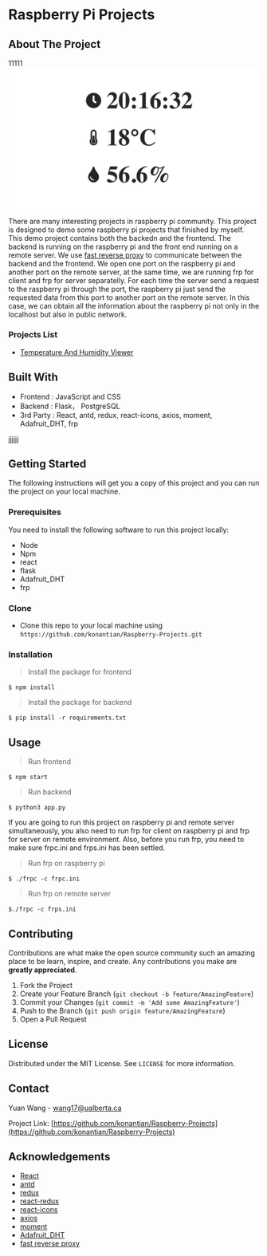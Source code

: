 # Raspberry Pi Projects

## About The Project
11111
![preview_img](./preview.png)

There are many interesting projects in raspberry pi community. This project is designed to demo some raspberry pi projects that finished by myself. This demo project contains both the backedn and the frontend. The backend is running on the raspberry pi and the front end running on a remote server. We use [fast reverse proxy](https://github.com/fatedier/frp) to communicate between the backend and the frontend. We open one port on the raspberry pi and another port on the remote server, at the same time, we are running frp for client and frp for server separatelly. For each time the server send a request to the raspberry pi through the port, the raspberry pi just send the requested data from this port to another port on the remote server. In this case, we can obtain all the information about the raspberry pi not only in the localhost but also in public network.

### Projects List
* [Temperature And Humidity Viewer](./projects/Temperature-Humidity-Viewer/README.md)

## Built With
- Frontend : JavaScript and CSS
- Backend : Flask， PostgreSQL
- 3rd Party : React, antd, redux, react-icons, axios, moment, Adafruit_DHT, frp

jjjjjj
## Getting Started
The following instructions will get you a copy of this project and you can run the project on your local machine.

### Prerequisites
You need to install the following software to run this project locally:
* Node
* Npm
* react
* flask
* Adafruit_DHT
* frp

### Clone

* Clone this repo to your local machine using `https://github.com/konantian/Raspberry-Projects.git`

### Installation
> Install the package for frontend 

```shell
$ npm install 
```

> Install the package for backend 

```shell
$ pip install -r requirements.txt
```

## Usage
> Run frontend

```shell
$ npm start
```
> Run backend 

```shell
$ python3 app.py
```

If you are going to run this project on raspberry pi and remote server simultaneously, you also need to run frp for client on raspberry pi and frp for server on remote environment. Also, before you run frp, you need to make sure frpc.ini and frps.ini has been settled.

> Run frp on raspberry pi
```shell
$ ./frpc -c frpc.ini
```

> Run frp on remote server
```shell
$./frpc -c frps.ini
```
## Contributing

Contributions are what make the open source community such an amazing place to be learn, inspire, and create. Any contributions you make are **greatly appreciated**.

1. Fork the Project
2. Create your Feature Branch (`git checkout -b feature/AmazingFeature`)
3. Commit your Changes (`git commit -m 'Add some AmazingFeature'`)
4. Push to the Branch (`git push origin feature/AmazingFeature`)
5. Open a Pull Request

## License

Distributed under the MIT License. See `LICENSE` for more information.

## Contact

Yuan Wang - wang17@ualberta.ca

Project Link: [https://github.com/konantian/Raspberry-Projects](https://github.com/konantian/Raspberry-Projects)

## Acknowledgements
* [React](https://reactjs.org/)
* [antd](https://ant.design/)
* [redux](https://react-redux.js.org/introduction/quick-start)
* [react-redux](https://react-redux.js.org/)
* [react-icons](https://react-icons.github.io/react-icons/)
* [axios](https://github.com/axios/axios)
* [moment](https://momentjs.com/)
* [Adafruit_DHT](https://github.com/adafruit/Adafruit_Python_DHT)
* [fast reverse proxy](https://github.com/fatedier/frp)
